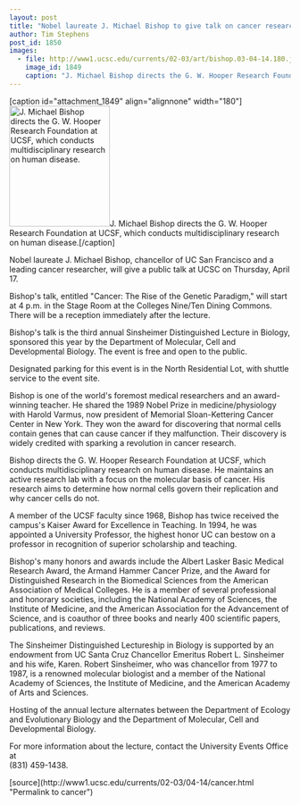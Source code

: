 ```yaml
---
layout: post
title: "Nobel laureate J. Michael Bishop to give talk on cancer research on April 17"
author: Tim Stephens
post_id: 1850
images:
  - file: http://www1.ucsc.edu/currents/02-03/art/bishop.03-04-14.180.jpg
    image_id: 1849
    caption: "J. Michael Bishop directs the G. W. Hooper Research Foundation at UCSF, which conducts multidisciplinary research on human disease."
---
```


[caption id="attachment_1849" align="alignnone" width="180"]<a href="http://localhost/mysite/wp-content/uploads/2003/04/bishop.03-04-14.180.jpg"><img class="size-full wp-image-1849" src="http://localhost/mysite/wp-content/uploads/2003/04/bishop.03-04-14.180.jpg" alt="J. Michael Bishop directs the G. W. Hooper Research Foundation at UCSF, which conducts multidisciplinary research on human disease." width="180" height="216" /></a>J. Michael Bishop directs the G. W. Hooper Research Foundation at UCSF, which conducts multidisciplinary research on human disease.[/caption]
<p>
  Nobel laureate J. Michael Bishop, chancellor of UC San Francisco and a leading cancer researcher, will give a public talk at UCSC on Thursday, April 17.
</p>
<p>
  Bishop's talk, entitled "Cancer: The Rise of the Genetic Paradigm," will start at 4 p.m. in the Stage Room at the Colleges Nine/Ten Dining Commons. There will be a reception immediately after the lecture.<br>
</p>
<p>
  Bishop's talk is the third annual Sinsheimer Distinguished Lecture in Biology, sponsored this year by the Department of Molecular, Cell and Developmental Biology. The event is free and open to the public.
</p>
<p>
  Designated parking for this event is in the North Residential Lot, with shuttle service to the event site.<br>
</p>
<p>
  Bishop is one of the world's foremost medical researchers and an award-winning teacher. He shared the 1989 Nobel Prize in medicine/physiology with Harold Varmus, now president of Memorial Sloan-Kettering Cancer Center in New York. They won the award for discovering that normal cells contain genes that can cause cancer if they malfunction. Their discovery is widely credited with sparking a revolution in cancer research.<br>
</p>
<p>
  Bishop directs the G. W. Hooper Research Foundation at UCSF, which conducts multidisciplinary research on human disease. He maintains an active research lab with a focus on the molecular basis of cancer. His research aims to determine how normal cells govern their replication and why cancer cells do not.<br>
</p>
<p>
  A member of the UCSF faculty since 1968, Bishop has twice received the campus's Kaiser Award for Excellence in Teaching. In 1994, he was appointed a University Professor, the highest honor UC can bestow on a professor in recognition of superior scholarship and teaching.<br>
</p>
<p>
  Bishop's many honors and awards include the Albert Lasker Basic Medical Research Award, the Armand Hammer Cancer Prize, and the Award for Distinguished Research in the Biomedical Sciences from the American Association of Medical Colleges. He is a member of several professional and honorary societies, including the National Academy of Sciences, the Institute of Medicine, and the American Association for the Advancement of Science, and is coauthor of three books and nearly 400 scientific papers, publications, and reviews.<br>
</p>
<p>
  The Sinsheimer Distinguished Lectureship in Biology is supported by an endowment from UC Santa Cruz Chancellor Emeritus Robert L. Sinsheimer and his wife, Karen. Robert Sinsheimer, who was chancellor from 1977 to 1987, is a renowned molecular biologist and a member of the National Academy of Sciences, the Institute of Medicine, and the American Academy of Arts and Sciences.
</p>
<p>
  Hosting of the annual lecture alternates between the Department of Ecology and Evolutionary Biology and the Department of Molecular, Cell and Developmental Biology.<br>
</p>
<p>
  For more information about the lecture, contact the University Events Office at<br>
  (831) 459-1438.<br>
</p>
[source](http://www1.ucsc.edu/currents/02-03/04-14/cancer.html "Permalink to cancer")
